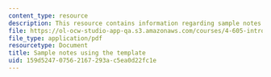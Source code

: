 ```yaml
---
content_type: resource
description: This resource contains information regarding sample notes using the template.
file: https://ol-ocw-studio-app-qa.s3.amazonaws.com/courses/4-605-introduction-to-the-history-and-theory-of-architecture-spring-2012/159d524707562167293ac5ea0d22fc1e_MIT4_605S12_lec_note_sampl.pdf
file_type: application/pdf
resourcetype: Document
title: Sample notes using the template
uid: 159d5247-0756-2167-293a-c5ea0d22fc1e
---
```


